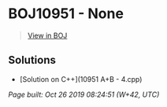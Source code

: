 # BOJ10951 - None

> [View in BOJ](https://www.acmicpc.net/problem/10951)

## Solutions
- [Solution on C++](10951 A+B - 4.cpp)


_Page built: Oct 26 2019 08:24:51 (W+42, UTC)_

